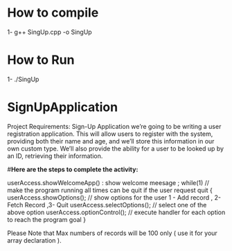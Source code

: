 # How to compile 
1- g++ SingUp.cpp -o SingUp 
# How to Run 
1- ./SingUp


# SignUpApplication
Project Requirements: Sign-Up Application
we’re going to be writing a user registration application. This will allow users to register with the system, providing both their name and age, and we’ll store this information in our own custom type. We’ll also provide the ability for a user to be looked up by an ID, retrieving their information.


#**Here are the steps to complete the activity:**

userAccess.showWelcomeApp() : show welcome meesage ;
while(1) // make the program running all times can be quit if the user request quit 
{
userAccess.showOptions(); // show options for the user 1 - Add record , 2- Fetch Record ,3- Quit 
userAccess.selectOptions(); // select one of the above option
userAccess.optionControl(); // execute handler for each option to reach the program goal 
}

 

Please Note that Max numbers of records will be 100 only ( use it for your array declaration ).

